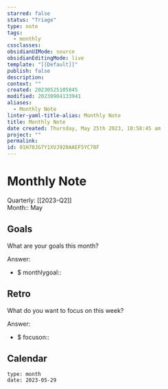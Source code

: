 ```yaml
---
starred: false
status: "Triage"
type: note
tags:
  - monthly
cssclasses: 
obsidianUIMode: source
obsidianEditingMode: live
template: "[[Default]]"
publish: false
description: 
context: ""
created: 20230525105845
modified: 20230904133941
aliases:
  - Monthly Note
linter-yaml-title-alias: Monthly Note
title: Monthly Note
date created: Thursday, May 25th 2023, 10:58:45 am
project: ""
permalink: 
id: 01H70JG7Y1XVJ920AAEF5YC70F
---
```


# Monthly Note

Quarterly: [[2023-Q2]]  
Month:: May

## Goals

What are your goals this month?

Answer:

- $ monthlygoal::

## Retro

What do you want to focus on this week?

Answer:

- $ focuson::

## Calendar

```gEvent
type: month
date: 2023-05-29
```
